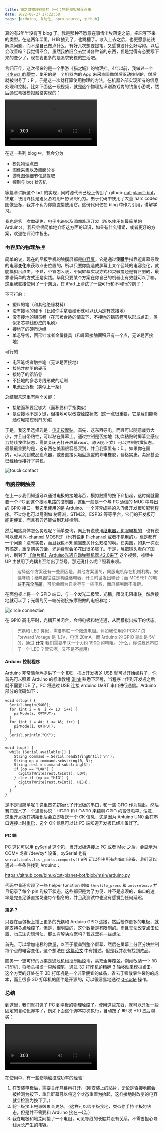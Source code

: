 ```yaml
---
title: 猫之城物理钓鱼挂（一）：物理模拟触屏点击
date: 2022-08-27 17:22:58
tags: [arduino, 自动化, open-source, github]
---
```


真的有2年半没有写 blog 了。我是那种不愿意在事情尘埃落定之前，把它写下来的类型。在这两年半里，H1B 抽到了，也跳槽了。收入上去之后，也更愿意花钱解决问题，而不是自己做点什么，有好几次想要提笔，又感觉没什么好写的。以后会改善吗？我觉得不会，虽然我依旧会去尝试各种新的东西，但是觉得有必要写下来的变少了，现在我更多的是追求安稳的生活吧。

言归正传，这次带来的是一个手游《猫之城》的物理挂。4年以前，我做过一个[《少前》的脚本][1]，使用的是一个机器内的 App 来采集图像然后驱动控制的，然后就被封号了：P 。于是这一次就打算使用物理的方法，在机器外部实现所有的信息处理和控制。比如下面这一段视频，就是这个物理挂识别游戏内的钓鱼小游戏，然后通过电极模拟触控实现的：

<video controls src="/assets/image/cat-planet-bot-demo.mp4"></video>

在这一系列 blog 中，我会分为

* 模拟物理点击
* 图像采集以及画面分类
* 游戏图像细节信息提取
* 控制与 bot 状态机

等篇章讲解这个 bot 的实现，同时源代码已经上传到了 github: [cat-planet-bot][2]。**注意**：使用外挂是违反游戏用户协议的行为。由于代码中使用了大量 hard coded 图像坐标，我并不认为你能直接使用它。这份代码仅在 blog 中作为引用，讲解学习。

我也是第一次做硬件，电子电路以及图像处理开发（所以使用的最简单的 Arduino），我只会很简单地介绍这方面的知识，如果有什么错误，或者更好的方案，欢迎在评论中指出。

### 电容屏的物理触控

简单的说，现在的平板手机的触摸屏都是[电容屏][3]，它是通过**测量**手指靠近屏幕导致的电容**变化**来获取点击位置的，所以只要你能造成屏幕上某个区域的电容变化，就能模拟出点击。不过，不管怎么说，不同屏幕实现方式和灵敏度还是有区别的，最靠谱简单的方式还是实践。毕竟只要某个方案在你自己的机器上有效就可以了嘛。这里我直接使用了一个[网页][15]，在 iPad 上测试了一些可行和不可行的例子：

不可行的：
* 塑料的笔（和其他绝缘材料）
* 没有接地的硬币（比如你手拿着硬币就可以认为是有效接地）
* 没有接地的铝箔卷（在形状合适的情况下，不接地的铝箔卷可以形成点击，类似多芯导线形成的毛刷）
* 接地了的硬币边缘
* 单芯导线，回形针或者金属餐具（和屏幕接触面积只有一个点，无论是否接地）

可行的：
* 电容笔或者触控笔（无论是否接地）
* 接地并躺平的硬币
* 接地了的铝箔卷
* 不接地的多芯导线形成的毛刷
* 电池正负极（类似上一条）

总结起来这里有两个关键：

* 接触面积要足够大（面积要和手指类似）
* 是否接地不是关键，但接地可以改变触控状态（这一点很重要，它是我们能够通过电路控制的关键）

于是，我这里选择的是：[电击按摩贴][4]。首先，这东西导电，而且可以随意裁剪大小，并且自带粘性，可以粘在屏幕上。通过控制是否接地（初次粘贴时屏幕会感应为持续按住状态，需要关闭再打开屏幕reset，原因见下文）可以控制触摸状态。最最最重要的是，这东西在美国很容易买到，并且我家里有：D 。如果你在国内，可以买到成品连点器，或者直接买吸盘造型的导电橡胶，价格实惠，卖家甚至已经给你接好了导线。

![touch contact](/assets/image/touch-contact.jpg)

### 电脑控制触控

在上一步我们知道可以通过电极的接地与否，模拟触摸的按下和抬起，这时候就需要一个 PC 到这个接地电路的控制器，这里一般是一个与 PC 通信的 MUC 中导出的 GPIO 接口。我这里使用的是 Arduino，一个非常成熟的入门级开发板和配套程序。不过你也可以用例如 树莓派，STM32，ESP32 等等平台，它们的开发板可能更便宜，而且有的还能做到无线控制。

然后电路具体怎么实现呢？简单查询，网上有说使用[继电器，伺服电机的][5]，也有说可以使用 [N-channel MOSFET][6]（也有说用 [P-channel][7] 或者[不能用的][8]）。但是都有一个问题：没有实物，而且我也不知道需要买什么规格的啊。在美国，如果一次没有搞定，重复购买的话，光运费就会多花出很多钱了。于是，我把镜头看向了国内，刷到了 [【单片机】Arduino光遇自动弹琴机器人2.0来了][9] 这个视频，视频中 UP 主使用了光耦甚至给出了型号。那还说什么呢？照着来呗。

> 选择这个方案还有一些原因是，其他方案里的，伺服电机存在机械机构，安装麻烦；继电器往往是电磁继电器，开关时会发出噪音；而 MOSFET 的电路[不完全隔离][8]，可能会因为自身存在一些电容，而屏幕判断不准确。

在面包板上将一个 GPIO 端口，与一个发光二极管，光耦，限流电阻串联，然后接地就可以了；光耦的另一端分别接按摩贴做的电极和地：

![circle connection](/assets/image/circle-connection.png)

在 GPIO 高电平时，光耦开关闭合，会将电极和地连通，从而模拟出按下的状态。

> 光耦和 LED 类似，需要串联一个限流电阻。例如我使用的 PC817 的 Forward Voltage 是 1.2V，电流 20mA。而 Arduino 的 GPIO 输出是 5V 的，通过 [计算][10] 我们需要串联一个大约 190Ω 的电阻。（什么，你说我还串联了一个 LED ？管它呢，又不是不能用）

#### Arduino 控制程序

Arduino 非常简单地提供了一个 IDE，插上开发板的 USB 就可以开始编程了，你首先可以照着 Arduino 的标准教程 [Blink][11] 熟悉下环境，当程序上传到开发板之后就不需要 IDE 了。PC 将通过 USB 连接 Arduino UART 串口进行通信。Arduino 部分的代码如下：

```arduino
void setup() {
  Serial.begin(9600);
  for (int i = 8; i <= 13; i++) {
    pinMode(i, OUTPUT);
  }
  for (int i = A0; i <= A5; i++) {
    pinMode(i, OUTPUT);
  }
  Serial.println("OK");
}

void loop() {
  while (Serial.available()) {
    String command = Serial.readStringUntil('\n');
    String op = command.substring(0, 3);
    String rest = command.substring(3);
    if (op == "LOW") {
      digitalWrite(rest.toInt(), LOW);
    } else if (op == "HIG") {
      digitalWrite(rest.toInt(), HIGH);
    }
  }
}
```

是不是很简单呢？这里首先初始化了开发板的串口，和一些 GPIO 作为输出。然后我们定义了一个通信协议：HIG00 和 LOW00 来控制 GPIO 的高低电平。注意，这里开发板在初始化后会立即发送一个 OK 信息，这是因为 Arduino UNO 会在串口连接上时[重启][13]，这个 OK 信息可以让 PC 端知道开发板已经准备好了。

#### PC 端

PC 这边可以用 [pySerial][14] 这个包，当开发板连接上 PC 或者 Mac 之后，会显示为 COM* 或者 /dev/tty* 设备。pySerial 也有 `serial.tools.list_ports.comports()` API 可以列出所有的串口设备，我们可以通过一些条件找到 Arduino：

https://github.com/binux/cat-planet-bot/blob/main/arduino.py

代码中我还实现了一些 helper function 例如 `throttle_press` 和 `autorelease` 并且记录了每个 pin 的按下状态。这些都只是为了方便，并不是必须的，串口的速率是完全足够直接发送每个指令的，并且我测试中也没有感觉到任何延迟。

#### 更多？

只要在面包板上插上更多的光耦和 Arduino GPIO 连接，然后制作更多的电极，就能支持多点触控了。但是，很明显的，这个数量是有限制的。而且无法改变点击位置，也无法实现滑动。那么有解决方案吗？我这里有一些想法：

首先，可以增加电极的数量，以至于覆盖到整个屏幕，然后在屏幕上分区分块控制每个点的电容变化。这个想法在 [这篇论文][16] 中有描述，但是我并没有找到成品。

而另一个更可行的方案是通过机械控制触控笔，实现全屏覆盖。例如改装一个 3D 打印机，将喷头换成一只触控笔，通过 3D 打印机的精确 3 轴移动来模拟点击。这个方案的好处在于 3D 打印机是一个非常便宜的成品，省去了零散零件采购的成本，而且很多 3D 打印机的固件是开源的，可以很容易地通过 [G-code][17] 操作。

### 总结

到这里，我们就打通了 PC 到平板的物理触控了。使用这些东西，就可以开发一些固定的自动化脚本了，例如下面这个脚本每次执行，自动按了 99 次 +10 然后购买：

<video controls src="/assets/image/cat-planet-bot-demo-2.mp4"></video>

在使用中，有一些影响触控成功率的经验：

1. 在安装电极后，需要关闭屏幕再打开。（刚安装上的贴片，无论是否接地都会被检测为按下，重启屏幕可以将这个状态重置为抬起，这样接地时改变的电容就会检测为按下了。）
2. 将平板接上电源效果会更好。（这样可以给平板接地，类似你手持平板的状态。但是并不需要和 Arduino 接在一起。）
3. 我在电极和地之间接了一个电阻，可见导线的长度并没有关系。不需要担心导线太长产生的电容。



[1]: /2018/10/girls-frontline-ankulua-vision/
[2]: https://github.com/binux/cat-planet-bot
[3]: https://zh.m.wikipedia.org/zh-hans/%E7%94%B5%E5%AE%B9%E5%BC%8F%E6%84%9F%E5%BA%94
[4]: https://www.google.com/search?q=%E7%94%B5%E5%87%BB+%E6%8C%89%E6%91%A9%E8%B4%B4
[5]: https://electronics.stackexchange.com/questions/423740/simulate-capacitive-touch
[6]: https://electronics.stackexchange.com/questions/60070/how-do-i-make-a-micro-controller-act-as-a-finger-on-a-touch-screen
[7]: https://electronics.stackexchange.com/questions/328031/how-to-physically-stimulate-a-touch-screen-with-an-external-device
[8]: https://electronics.stackexchange.com/a/60424
[9]: https://www.bilibili.com/video/BV1wB4y1A76k
[10]: http://www.chinaaet.com/tools/led_current_limiting_resistance.html
[11]: https://www.arduino.cc/en/Tutorial/BuiltInExamples/Blink
[12]: https://pyserial.readthedocs.io/en/latest/
[13]: https://playground.arduino.cc/Main/DisablingAutoResetOnSerialConnection/
[14]: https://pyserial.readthedocs.io/en/latest/index.html
[15]: https://patrickhlauke.github.io/touch/tracker/multi-touch-tracker-pointer-hud.html
[16]: http://www.fpl2012.org/Presentations/PHD7.pdf
[17]: https://en.wikipedia.org/wiki/G-code